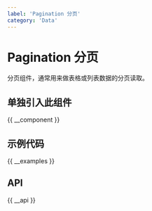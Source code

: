 ```yaml
---
label: 'Pagination 分页'
category: 'Data'
---
```


# Pagination 分页

分页组件，通常用来做表格或列表数据的分页读取。

## 单独引入此组件

{{ __component }}

## 示例代码

{{ __examples }}

## API

{{ __api }}
